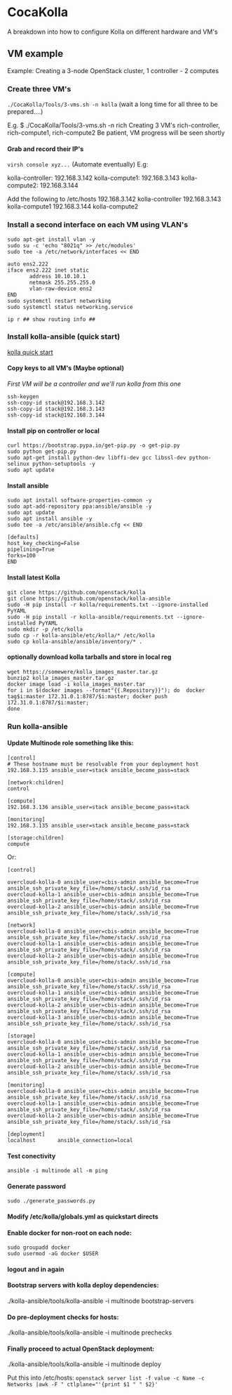 # CocaKolla
A breakdown into how to configure Kolla on different hardware and VM's

## VM example
Example: Creating a 3-node OpenStack cluster, 1 controller - 2 computes

### Create three VM's
 ```./CocaKolla/Tools/3-vms.sh -n kolla```
(wait a long time for all three to be prepared....)

E.g.
$ ./CocaKolla/Tools/3-vms.sh -n rich
Creating 3 VM's
rich-controller, rich-compute1, rich-compute2
Be patient, VM progress will be seen shortly

#### Grab and record their IP's
```virsh console xyz...```
(Automate eventually)
E.g:

kolla-controller: 192.168.3.142
kolla-compute1:   192.168.3.143
kolla-compute2:   192.168.3.144

Add the following to /etc/hosts
192.168.3.142   kolla-controller
192.168.3.143   kolla-compute1
192.168.3.144   kolla-compute2

### Install a second interface on each VM using VLAN's 
```
sudo apt-get install vlan -y
sudo su -c 'echo "8021q" >> /etc/modules'
sudo tee -a /etc/network/interfaces << END

auto ens2.222
iface ens2.222 inet static
       address 10.10.10.1
       netmask 255.255.255.0
       vlan-raw-device ens2
END
sudo systemctl restart networking
sudo systemctl status networking.service
```
```ip r ## show routing info ##```
### Install kolla-ansible (quick start)
[kolla quick start](https://docs.openstack.org/kolla-ansible/latest/user/quickstart.html)

#### Copy keys to all VM's (Maybe optional)
_First VM will be a controller and we'll run kolla from this one_
```
ssh-keygen
ssh-copy-id stack@192.168.3.142
ssh-copy-id stack@192.168.3.143
ssh-copy-id stack@192.168.3.144
```

#### Install pip on controller or local
```
curl https://bootstrap.pypa.io/get-pip.py -o get-pip.py
sudo python get-pip.py
sudo apt-get install python-dev libffi-dev gcc libssl-dev python-selinux python-setuptools -y
sudo apt update
```

#### Install ansible
```
sudo apt install software-properties-common -y
sudo apt-add-repository ppa:ansible/ansible -y
sudo apt update
sudo apt install ansible -y
sudo tee -a /etc/ansible/ansible.cfg << END

[defaults]
host_key_checking=False
pipelining=True
forks=100
END
```

#### Install latest Kolla
```
git clone https://github.com/openstack/kolla
git clone https://github.com/openstack/kolla-ansible
sudo -H pip install -r kolla/requirements.txt --ignore-installed PyYAML
sudo -H pip install -r kolla-ansible/requirements.txt --ignore-installed PyYAML
sudo mkdir -p /etc/kolla
sudo cp -r kolla-ansible/etc/kolla/* /etc/kolla
sudo cp kolla-ansible/ansible/inventory/* .
```

#### optionally download kolla tarballs and store in local reg
```
wget https://somewere/kolla_images_master.tar.gz
bunzip2 kolla_images_master.tar.gz
docker image load -i kolla_images_master.tar
for i in $(docker images --format"{{.Repository}}"); do  docker tag$i:master 172.31.0.1:8787/$i:master; docker push 172.31.0.1:8787/$i:master;
done
```
### Run kolla-ansible

#### Update Multinode role something like this:
```
[control]
# These hostname must be resolvable from your deployment host
192.168.3.135 ansible_user=stack ansible_become_pass=stack

[network:children]
control

[compute]
192.168.3.136 ansible_user=stack ansible_become_pass=stack

[monitoring]
192.168.3.135 ansible_user=stack ansible_become_pass=stack

[storage:children]
compute
```
Or:
```
[control]

overcloud-kolla-0 ansible_user=cbis-admin ansible_become=True ansible_ssh_private_key_file=/home/stack/.ssh/id_rsa
overcloud-kolla-1 ansible_user=cbis-admin ansible_become=True ansible_ssh_private_key_file=/home/stack/.ssh/id_rsa
overcloud-kolla-2 ansible_user=cbis-admin ansible_become=True ansible_ssh_private_key_file=/home/stack/.ssh/id_rsa

[network]
overcloud-kolla-0 ansible_user=cbis-admin ansible_become=True ansible_ssh_private_key_file=/home/stack/.ssh/id_rsa
overcloud-kolla-1 ansible_user=cbis-admin ansible_become=True ansible_ssh_private_key_file=/home/stack/.ssh/id_rsa
overcloud-kolla-2 ansible_user=cbis-admin ansible_become=True ansible_ssh_private_key_file=/home/stack/.ssh/id_rsa

[compute]
overcloud-kolla-0 ansible_user=cbis-admin ansible_become=True ansible_ssh_private_key_file=/home/stack/.ssh/id_rsa
overcloud-kolla-1 ansible_user=cbis-admin ansible_become=True ansible_ssh_private_key_file=/home/stack/.ssh/id_rsa
overcloud-kolla-2 ansible_user=cbis-admin ansible_become=True ansible_ssh_private_key_file=/home/stack/.ssh/id_rsa
overcloud-kolla-3 ansible_user=cbis-admin ansible_become=True ansible_ssh_private_key_file=/home/stack/.ssh/id_rsa

[storage]
overcloud-kolla-0 ansible_user=cbis-admin ansible_become=True ansible_ssh_private_key_file=/home/stack/.ssh/id_rsa
overcloud-kolla-1 ansible_user=cbis-admin ansible_become=True ansible_ssh_private_key_file=/home/stack/.ssh/id_rsa
overcloud-kolla-2 ansible_user=cbis-admin ansible_become=True ansible_ssh_private_key_file=/home/stack/.ssh/id_rsa

[monitoring]
overcloud-kolla-0 ansible_user=cbis-admin ansible_become=True ansible_ssh_private_key_file=/home/stack/.ssh/id_rsa
overcloud-kolla-1 ansible_user=cbis-admin ansible_become=True ansible_ssh_private_key_file=/home/stack/.ssh/id_rsa
overcloud-kolla-2 ansible_user=cbis-admin ansible_become=True ansible_ssh_private_key_file=/home/stack/.ssh/id_rsa

[deployment]
localhost       ansible_connection=local
```

#### Test conectivity
```ansible -i multinode all -m ping```

#### Generate password
```sudo ./generate_passwords.py```

#### Modify /etc/kolla/globals.yml as quickstart directs

#### Enable docker for non-root on each node:
```
sudo groupadd docker
sudo usermod -aG docker $USER
```
#### logout and in again

#### Bootstrap servers with kolla deploy dependencies:
./kolla-ansible/tools/kolla-ansible -i multinode bootstrap-servers

#### Do pre-deployment checks for hosts:
./kolla-ansible/tools/kolla-ansible -i multinode prechecks

#### Finally proceed to actual OpenStack deployment:
./kolla-ansible/tools/kolla-ansible -i multinode deploy

Put this into /etc/hosts:
```openstack server list -f value -c Name -c Networks |awk -F " ctlplane="'{print $1 " " $2}'```